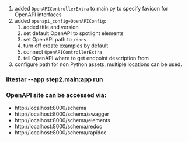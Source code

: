 1. added `OpenAPIControllerExtra` to main.py to specify favicon for OpenAPI interfaces
2. added `openapi_config=OpenAPIConfig`:
   1. added title and version
   2. set default OpenAPI to spotlight elements
   3. set OpenAPI path to `/docs`
   4. turn off create examples by default
   5. connect `OpenAPIControllerExtra`
   6. tell OpenAPI where to get endpoint description from
3. configure path for non Python assets, multiple locations can be used.

### litestar --app step2.main:app run ###

### OpenAPI site can be accessed via: ###
   - http://localhost:8000/schema
   - http://localhost:8000/schema/swagger
   - http://localhost:8000/schema/elements
   - http://localhost:8000/schema/redoc
   - http://localhost:8000/schema/rapidoc